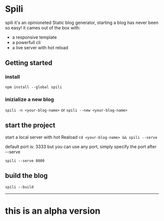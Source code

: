 # Spili

spili it's an opinioneted Static blog generator, starting a blog has never been so easy! it cames out of the box with:

- a responsive template
- a powerfull cli
- a live server with hot reload

## Getting started

### install

`npm install --global spili`

### inizialize a new blog

`spili -n <your-blog-name>` or `spili --new <your-blog-name>`

## start the project

start a local server with hot Reaload
`cd <your-blog-name> && spili --serve`

default port is: 3333 but you can use any port, simply specify the port after --serve

`spili --serve 8080`

## build the blog

`spili --build`

---

# this is an alpha version
